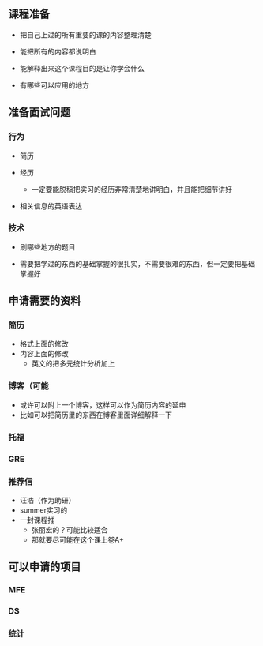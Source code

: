 ## 课程准备

- 把自己上过的所有重要的课的内容整理清楚
- 能把所有的内容都说明白

- 能解释出来这个课程目的是让你学会什么
- 有哪些可以应用的地方



## 准备面试问题

### 行为

- 简历
- 经历
  - 一定要能脱稿把实习的经历非常清楚地讲明白，并且能把细节讲好

- 相关信息的英语表达

### 技术

- 刷哪些地方的题目

- 需要把学过的东西的基础掌握的很扎实，不需要很难的东西，但一定要把基础掌握好





## 申请需要的资料

### 简历

- 格式上面的修改
- 内容上面的修改
  - 英文的把多元统计分析加上


### 博客（可能

- 或许可以附上一个博客，这样可以作为简历内容的延申
- 比如可以把简历里的东西在博客里面详细解释一下

### 托福



### GRE



### 推荐信

- 汪浩（作为助研）
- summer实习的
- 一封课程推
  - 张丽宏的？可能比较适合
  - 那就要尽可能在这个课上卷A+



## 可以申请的项目

### MFE



### DS



### 统计